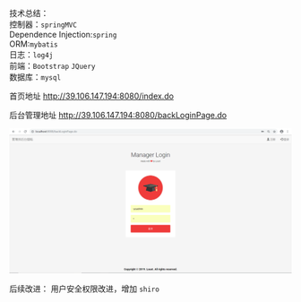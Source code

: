 
技术总结：<br>
  控制器：`springMVC` <br>
  Dependence Injection:`spring`<br>
  ORM:`mybatis`<br>
  日志：`log4j`<br>
  前端：`Bootstrap` `JQuery`<br>
  数据库：`mysql`<br>



首页地址 http://39.106.147.194:8080/index.do

后台管理地址 http://39.106.147.194:8080/backLoginPage.do

![](https://github.com/lxtq1q1/Online-Bookshop/blob/master/%E5%90%8E%E5%8F%B0%E7%99%BB%E9%99%86.png)<br>

后续改进：
用户安全权限改进，增加 `shiro`<br>


